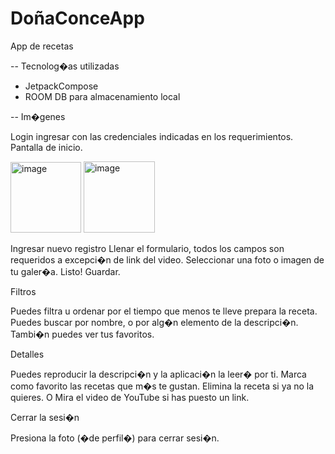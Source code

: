 # DoñaConceApp

App de recetas

-- Tecnolog�as utilizadas 
- JetpackCompose
- ROOM DB para almacenamiento local

-- Im�genes

Login ingresar con las credenciales indicadas en los requerimientos.
Pantalla de inicio.

   <img width="113" alt="image" src="https://github.com/user-attachments/assets/83164592-e16f-40c7-838b-da6d0b3ccb79" />
   <img width="114" alt="image" src="https://github.com/user-attachments/assets/2c721965-f5f7-4d58-a9d6-1b9ad7251d12" />

Ingresar nuevo registro
Llenar el formulario, todos los campos son requeridos a excepci�n de link del video. 
Seleccionar una foto o imagen de tu galer�a. 
Listo! Guardar. 
 

Filtros

Puedes filtra u ordenar por el tiempo que menos te lleve prepara la receta.
Puedes buscar por nombre, o por alg�n elemento de la descripci�n.
Tambi�n puedes ver tus favoritos. 

   

Detalles 

Puedes reproducir la descripci�n y la aplicaci�n la leer� por ti.
Marca como favorito las recetas que m�s te gustan. 
Elimina la receta si ya no la quieres.
O Mira el video de YouTube si has puesto un link. 

 

Cerrar la sesi�n 

Presiona la foto (�de perfil�) para cerrar sesi�n.


